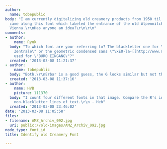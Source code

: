 ```yaml
---
author:
  name: tobepublic
body: "I am currently digitalizing old creamery products from 1950 til 1980 in Austria.\r\nI
  came along this font which labeled the entrance of the old Alpenmilchzentrale in
  Vienna.\r\nHas anyone an idea?\r\n\r\n"
comments:
- author:
    name: Ryuk
  body: "To which font are your referring to? The blackletter one for \"Alpenmilchzentrale
    Zentrale\" or the geometric condensed sans \"\xE0-la-[[http://www.myfonts.com/search/erbar|Erbar]]\"
    used for \"BURO EINGANG\"?"
  created: '2013-03-08 11:21:37'
- author:
    name: tobepublic
  body: "Both.\r\nErbar is a good guess, the G looks similar but not the A.\r\n"
  created: '2013-03-08 11:37:16'
- author:
    name: HVB
    picture: 111370
  body: "I count four different fonts in that image. Compare the R's in the three
    non-blackletter lines of text.\r\n - Heb"
  created: '2013-03-08 23:46:02'
date: '2013-03-08 11:05:58'
files:
- filename: AMZ_Archiv_092.jpg
  uri: public://old-images/AMZ_Archiv_092.jpg
node_type: font_id
title: Identify old Creamery Font

---
```

